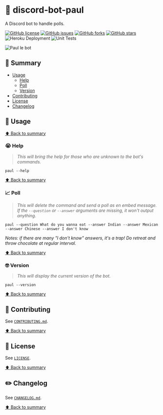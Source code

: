 # :robot: discord-bot-paul

A Discord bot to handle polls.

[![GitHub license](https://img.shields.io/github/license/aminnairi/discord-bot-paul)](https://github.com/aminnairi/discord-bot-paul/blob/next/LICENSE) [![GitHub issues](https://img.shields.io/github/issues/aminnairi/discord-bot-paul)](https://github.com/aminnairi/discord-bot-paul/issues) [![GitHub forks](https://img.shields.io/github/forks/aminnairi/discord-bot-paul)](https://github.com/aminnairi/discord-bot-paul/network) [![GitHub stars](https://img.shields.io/github/stars/aminnairi/discord-bot-paul)](https://github.com/aminnairi/discord-bot-paul/stargazers) ![Heroku Deployment](https://github.com/aminnairi/discord-bot-paul/workflows/Heroku%20Deployment/badge.svg?branch=latest) ![Unit Tests](https://github.com/aminnairi/discord-bot-paul/workflows/Unit%20Tests/badge.svg?branch=next)

![Paul le bot](https://i.ibb.co/jGvnmK7/paul-le-bot.png)

## :checkered_flag: Summary

- [Usage](#thinking-usage)
    - [Help](#sob-help)
    - [Poll](#chart_with_upwards_trend-poll)
    - [Version](#nerd_face-version)
- [Contributing](#pray-contributing)
- [License](#page_with_curl-license)
- [Changelog](#pencil2-changelog)

## :thinking: Usage

[:arrow_up: Back to summary](#summary)

### :sob: Help

> *This will bring the help for those who are unknown to the bot's commands.*

```console
paul --help
```

[:arrow_up: Back to summary](#summary)

### :chart_with_upwards_trend: Poll

> *This will delete the command and send a poll as en embed message. If the `--question` or `--answer` arguments are missing, it won't output anything.*

```console
paul --question What do you wanna eat --answer Indian --answer Mexican --answer Chinese --answer I don't know
```

*Notes: if there are many "I don't know" answers, it's a trap! Do retreat and throw chocolate at regular interval.*

[:arrow_up: Back to summary](#summary)

### :nerd_face: Version

> *This will display the current version of the bot.*

```console
paul --version
```

[:arrow_up: Back to summary](#summary)

## :pray: Contributing

See [`CONTRIBUTING.md`](./CONTRIBUTING.md).

[:arrow_up: Back to summary](#summary)

## :page_with_curl: License

See [`LICENSE`](./LICENSE).

[:arrow_up: Back to summary](#summary)

## :pencil2: Changelog

See [`CHANGELOG.md`](./CHANGELOG.md).

[:arrow_up: Back to summary](#summary)

